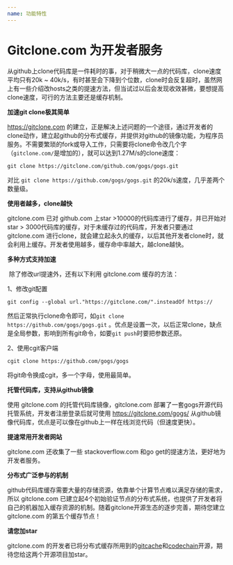 ```yaml
---
name: 功能特性
---
```


# Gitclone.com 为开发者服务

​从github上clone代码库是一件耗时的事，对于稍微大一点的代码库，clone速度平均只有20k ~ 40k/s，有时甚至会下降到个位数，clone时会反复超时，虽然网上有一些介绍改hosts之类的提速方法，但当试过以后会发现收效甚微，要想提高clone速度，可行的方法主要还是缓存机制。

**加速git clone极其简单**

​https://gitclone.com 的建立，正是解决上述问题的一个途径，通过开发者的clone动作，建立起github的分布式缓存，并提供对github的镜像功能，为程序员服务。不需要繁琐的fork或导入工作，只需要将clone命令改几个字（`gitclone.com/`是增加的），就可以达到1.27M/s的clone速度：

```shell
git clone https://gitclone.com/github.com/gogs/gogs.git
```

​对比 `git clone https://github.com/gogs/gogs.git` 的20k/s速度，几乎差两个数量级。

**使用者越多，clone越快**

​gitclone.com 已对 github.com 上star >10000的代码库进行了缓存，并已开始对star > 3000代码库的缓存，对于未缓存过的代码库，开发者只要通过 gitclone.com 进行clone，就会建立起永久的缓存，以后其他开发者clone时，就会利用上缓存。开发者使用越多，缓存命中率越大，越clone越快。

**多种方式支持加速**

​	除了修改url提速外，还有以下利用 gitclone.com 缓存的方法：

1、修改git配置

```shell
git config --global url."https://gitclone.com/".insteadOf https://
```

​然后正常执行clone命令即可，如`git clone https://github.com/gogs/gogs.git` 。优点是设置一次，以后正常clone，缺点是全局参数，影响到所有git命令，如要`git push`时要把参数还原。

2、使用cgit客户端

```shell
cgit clone https://github.com/gogs/gogs
```

​将git命令换成cgit，多一个字母，使用最简单。

**托管代码库，支持从github镜像**

​使用 gitclone.com 的托管代码库镜像，gitclone.com 部署了一套gogs开源代码托管系统，开发者注册登录后就可使用 https://gitclone.com/gogs/ 从github镜像代码库，优点是可以像在github上一样在线浏览代码（但速度更快）。

**提速常用开发者网站**

gitclone.com 还收集了一些 stackoverflow.com 和go get的提速方法，更好地为开发者服务。

**分布式广泛参与的机制**

​github代码库缓存需要大量的存储资源，依靠单个计算节点难以满足存储的需求，所以 gitclone.com 已建立起4个初始验证节点的分布式系统，也提供了开发者将自己的机器加入缓存资源的机制。随着gitclone开源生态的逐步完善，期待您建立 gitclone.com 的第五个缓存节点！

**请您加star**

​gitclone.com 的开发者已将分布式缓存所用到的[gitcache](https://github.com/git-cloner/gitcache)和[codechain](https://github.com/little51/codechain)开源，期待您给这两个开源项目加star。